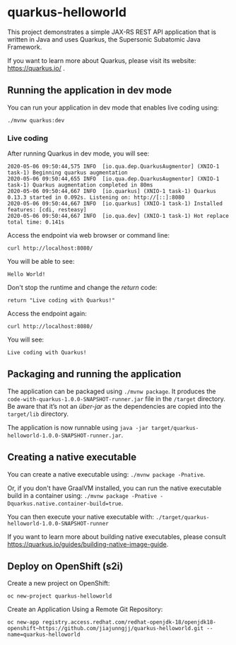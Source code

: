 # quarkus-helloworld
This project demonstrates a simple JAX-RS REST API application that is written in Java and uses Quarkus, the Supersonic Subatomic Java Framework.

If you want to learn more about Quarkus, please visit its website: https://quarkus.io/ .

## Running the application in dev mode

You can run your application in dev mode that enables live coding using:
```
./mvnw quarkus:dev
```

### Live coding
After running Quarkus in dev mode, you will see:
```
2020-05-06 09:50:44,575 INFO  [io.qua.dep.QuarkusAugmentor] (XNIO-1 task-1) Beginning quarkus augmentation
2020-05-06 09:50:44,655 INFO  [io.qua.dep.QuarkusAugmentor] (XNIO-1 task-1) Quarkus augmentation completed in 80ms
2020-05-06 09:50:44,667 INFO  [io.quarkus] (XNIO-1 task-1) Quarkus 0.13.3 started in 0.092s. Listening on: http://[::]:8080
2020-05-06 09:50:44,667 INFO  [io.quarkus] (XNIO-1 task-1) Installed features: [cdi, resteasy]
2020-05-06 09:50:44,667 INFO  [io.qua.dev] (XNIO-1 task-1) Hot replace total time: 0.141s 
```

Access the endpoint via web browser or command line:
```
curl http://localhost:8080/
```

You will be able to see:
```
Hello World!
```

Don't stop the runtime and change the *return* code:
```
return "Live coding with Quarkus!"
```

Access the endpoint again:
```
curl http://localhost:8080/
```

You will see:
```
Live coding with Quarkus!
```

## Packaging and running the application

The application can be packaged using `./mvnw package`.
It produces the `code-with-quarkus-1.0.0-SNAPSHOT-runner.jar` file in the `/target` directory.
Be aware that it’s not an _über-jar_ as the dependencies are copied into the `target/lib` directory.

The application is now runnable using `java -jar target/quarkus-helloworld-1.0.0-SNAPSHOT-runner.jar`.

## Creating a native executable

You can create a native executable using: `./mvnw package -Pnative`.

Or, if you don't have GraalVM installed, you can run the native executable build in a container using: `./mvnw package -Pnative -Dquarkus.native.container-build=true`.

You can then execute your native executable with: `./target/quarkus-helloworld-1.0.0-SNAPSHOT-runner`

If you want to learn more about building native executables, please consult https://quarkus.io/guides/building-native-image-guide.

## Deploy on OpenShift (s2i)

Create a new project on OpenShift:
```
oc new-project quarkus-helloworld
```

Create an Application Using a Remote Git Repository:
```
oc new-app registry.access.redhat.com/redhat-openjdk-18/openjdk18-openshift~https://github.com/jiajunngjj/quarkus-helloworld.git --name=quarkus-helloworld
```
